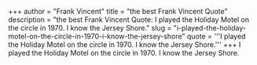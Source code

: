 +++
author = "Frank Vincent"
title = "the best Frank Vincent Quote"
description = "the best Frank Vincent Quote: I played the Holiday Motel on the circle in 1970. I know the Jersey Shore."
slug = "i-played-the-holiday-motel-on-the-circle-in-1970-i-know-the-jersey-shore"
quote = '''I played the Holiday Motel on the circle in 1970. I know the Jersey Shore.'''
+++
I played the Holiday Motel on the circle in 1970. I know the Jersey Shore.

